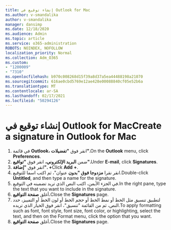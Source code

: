 ```yaml
---
title: إنشاء توقيع في Outlook for Mac
ms.author: v-smandalika
author: v-smandalika
manager: dansimp
ms.date: 12/18/2020
ms.audience: Admin
ms.topic: article
ms.service: o365-administration
ROBOTS: NOINDEX, NOFOLLOW
localization_priority: Normal
ms.collection: Adm_O365
ms.custom:
- "1200009"
- "7310"
ms.openlocfilehash: b970c008268d15f39a8d37a5ea44488198a21070
ms.sourcegitcommit: 616ae0cbd5769e12ae428e00088840cf05e52b6a
ms.translationtype: MT
ms.contentlocale: ar-SA
ms.lasthandoff: 02/17/2021
ms.locfileid: "50294126"
---
```

# <a name="create-a-signature-in-outlook-for-mac"></a><span data-ttu-id="3d67f-102">إنشاء توقيع في Outlook for Mac</span><span class="sxs-lookup"><span data-stu-id="3d67f-102">Create a signature in Outlook for Mac</span></span>

1.  <span data-ttu-id="3d67f-103">في قائمة **Outlook،** انقر فوق **"تفضيلات".**</span><span class="sxs-lookup"><span data-stu-id="3d67f-103">On the **Outlook** menu, click **Preferences**.</span></span>
2.  <span data-ttu-id="3d67f-104">ضمن **البريد الإلكتروني،** انقر فوق **"تواقيع".**</span><span class="sxs-lookup"><span data-stu-id="3d67f-104">Under **E-mail**, click **Signatures**.</span></span>
3.  <span data-ttu-id="3d67f-105">انقر فوق **"إضافة".** **+**</span><span class="sxs-lookup"><span data-stu-id="3d67f-105">Click **Add** **+**.</span></span>
4.  <span data-ttu-id="3d67f-106">انقر نقرا **مزدوجا فوق "بدون** عنوان"، ثم اكتب اسما للتوقيع.</span><span class="sxs-lookup"><span data-stu-id="3d67f-106">Double-click **Untitled**, and then type a name for the signature.</span></span>
5.  <span data-ttu-id="3d67f-107">في الجزء الأيمن، اكتب النص الذي تريد تضمينه في التوقيع.</span><span class="sxs-lookup"><span data-stu-id="3d67f-107">In the right pane, type the text that you want to include in the signature.</span></span>
6.  <span data-ttu-id="3d67f-108">أغلق **صفحة التواقيع.**</span><span class="sxs-lookup"><span data-stu-id="3d67f-108">Close the **Signatures** page.</span></span>
7.  <span data-ttu-id="3d67f-109">لتطبيق تنسيق مثل الخط أو نمط الخط أو حجم الخط أو لون الخط أو التمييز، حدد النص، ثم من القائمة "تنسيق"، انقر فوق الخيار الذي تريده.</span><span class="sxs-lookup"><span data-stu-id="3d67f-109">To apply formatting such as font, font style, font size, font color, or highlighting, select the text, and then on the Format menu, click the option that you want.</span></span>
8.  <span data-ttu-id="3d67f-110">أغلق **صفحة التواقيع.**</span><span class="sxs-lookup"><span data-stu-id="3d67f-110">Close the **Signatures** page.</span></span>
